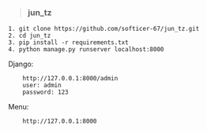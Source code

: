 > ### jun_tz

    1. git clone https://github.com/softicer-67/jun_tz.git
    2. cd jun_tz
    3. pip install -r requirements.txt
    4. python manage.py runserver localhost:8000
  
  Django:
  
        http://127.0.0.1:8000/admin    
        user: admin
        password: 123
  Menu:
        
        http://127.0.0.1:8000
